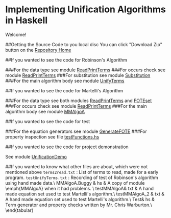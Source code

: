 # Implementing Unification Algorithms in Haskell      

Welcome!

##Getting the Source Code to you local disc
You can click "Download Zip" button on the [Repository Home](https://github.com/YueLiPicasso/unification)

##If you wanted to see the code for Robinson's Algorithm

###For the data type
see module [ReadPrintTerms](ReadPrintTerms.hs)
###For occurs check
see module [ReadPrintTerms](ReadPrintTerms.hs)
###For substitution
see module [Substitution](Substitution.hs)
###For the main algorithm body
see module [UnifyTerms](UnifyTerms.hs)

##If you wanted to see the code for Martelli's Algorithm

###For the data type
see both modules [ReadPrintTerms](ReadPrintTerms.hs) and [FOTEset](FOTEset.hs)
###For occurs check
see module [ReadPrintTerms](ReadPrintTerms.hs)
###For the main algorithm body
see module [MMAlgoA](MMAlgoA.hs)


##If you wanted to see the code for test

###For the equation generators
see module [GenerateFOTE](GenerateFOTE.hs)
###For property inspection
see file [testFunctions.hs](testFunctions.hs)


##If you wanted to see the code for project demonstration

See module [UnificationDemo](UnificationDemo.hs)

##If you wanted to know what other files are about, which were not mentioned above
`terms2read.txt` : List of terms to read, made for a early program.
`testUnifyTerms.txt` : Recording of test of Robinson's algorithm using hand made data.\\
MMAlgoA.Buggy & hs & A copy of module \emph{MMAlgoA} when it had problems. \\
testMMAlgoA& txt & A hand made equation set used to test Martelli's algorithm.\\
testMMAlgoA\_2 & txt  & A hand made equation set used to test Martelli's algorithm.\\
Test& hs & Term generator and property checks written by Mr. Chris Warburton.\\
\end{tabular}
